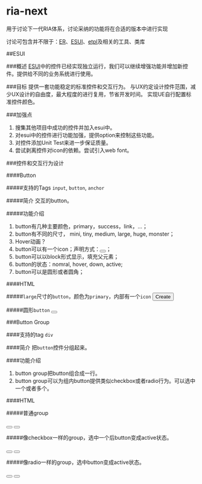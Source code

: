 ria-next
========

用于讨论下一代RIA体系，讨论采纳的功能将在合适的版本中进行实现

讨论可包含并不限于：[ER](https://github.com/ecomfe/er)、[ESUI](https://github.com/ecomfe/esui)、[etpl](https://github.com/ecomfe/etpl)及相关的工具、类库

##ESUI

###概述
[ESUI](https://github.com/ecomfe/esui)中的控件已经实现独立运行，我们可以继续增强功能并增加新控件。提供给不同的业务系统进行使用。

###目标
提供一套功能稳定的标准控件和交互行为。
与UX约定设计控件范围，减少UX设计的自由度，最大程度的进行复用，节省开发时间。
实现UE自行配置标准控件颜色。

###加强点
1. 搜集其他项目中成功的控件并加入esui中。
2. 对esui中的控件进行功能加强，提供option来控制这些功能。
3. 对控件添加Unit Test来进一步保证质量。
4. 尝试剥离控件对icon的依赖。尝试引入web font。

###控件和交互行为设计

####Button

#####支持的Tags
`input`, `button`, `anchor`

#####简介
交互的button。

#####功能介绍
1. button有几种主要颜色，primary，success，link，...；
2. button有不同的尺寸， mini, tiny, medium, large, huge, monster；
3. Hover动画？
4. button可以有一个icon；声明方式：<button><span class="icon icon-plus"></span></button>；
5. button可以以block形式显示，填充父元素；
5. button的状态：nomral, hover, down, active;
6. button可以是圆形或者圆角；

####HTML

#####`large`尺寸的`button`，颜色为`primary`，内部有一个`icon`
<button class="ui-button primary large">
  <i class="icon icon-plus"></i>
  Create
</button>

#####圆形`button`
<button class="ui-button primary large round">
  <i class="icon icon-plus"></i>
</button>


###Button Group

####支持的tag
`div`

####简介
把`button`控件分组起来。

####功能介绍
1. button group把button组合成一行。
2. button group可以为组内button提供类似checkbox或者radio行为。可以选中一个或者多个。

####HTML

#####普通group
<div class="ui-button-group">
  <button class="ui-button primary">
  </button>
  <button class="ui-button secondary">
  </button>
</div>

#####像checkbox一样的group，选中一个后button变成active状态。
<div class="ui-button-group checkbox">
  <button class="ui-button primary">
  </button>
  <button class="ui-button secondary">
  </button>
</div>

#####像radio一样的group，选中button变成active状态。
<div class="ui-button-group radio">
  <button class="ui-button primary">
  </button>
  <button class="ui-button secondary">
  </button>
</div>


